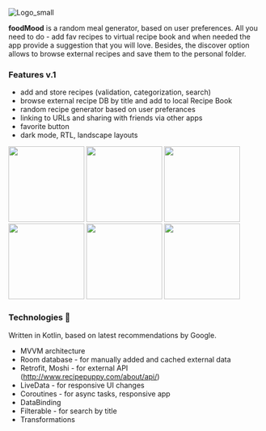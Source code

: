 ![Logo_small](https://user-images.githubusercontent.com/52376789/90369822-0fda9480-e075-11ea-8c88-20f9de9d4046.png)

**foodMood** is a random meal generator, based on user preferences. 
All you need to do - add fav recipes to virtual recipe book and when needed the app provide a suggestion that you will love. 
Besides, the discover option allows to browse external recipes and save them to the personal folder.

### Features v.1
* add and store recipes (validation, categorization, search)
* browse external recipe DB by title and add to local Recipe Book
* random recipe generator based on user preferances
* linking to URLs and sharing with friends via other apps
* favorite button
* dark mode, RTL, landscape layouts


<img src="https://user-images.githubusercontent.com/52376789/90375840-2afdd200-e07e-11ea-9c86-69551449938f.jpg" width=150>    <img src="https://user-images.githubusercontent.com/52376789/90377266-72855d80-e080-11ea-9bf7-f717b523731e.jpg" width=150>   <img src="https://user-images.githubusercontent.com/52376789/90377013-086cb880-e080-11ea-8b8e-30fee7c8cddc.jpg" width=150>   <img src="https://user-images.githubusercontent.com/52376789/90377070-1d494c00-e080-11ea-90d0-c8ef2960093d.jpg" width=150>   <img src="https://user-images.githubusercontent.com/52376789/90377551-cbed8c80-e080-11ea-87ed-ab200d7ca506.jpg" width=150>   <img src="https://user-images.githubusercontent.com/52376789/90376575-5af9a500-e07f-11ea-9de6-a5f4db19b16a.jpg" width=150>

### Technologies :rocket:
Written in Kotlin, based on latest recommendations by Google.
* MVVM architecture
* Room database - for manually added and cached external data
* Retrofit, Moshi - for external API (http://www.recipepuppy.com/about/api/)
* LiveData - for responsive UI changes
* Coroutines  - for async tasks, responsive app
* DataBinding
* Filterable - for search by title
* Transformations
 
